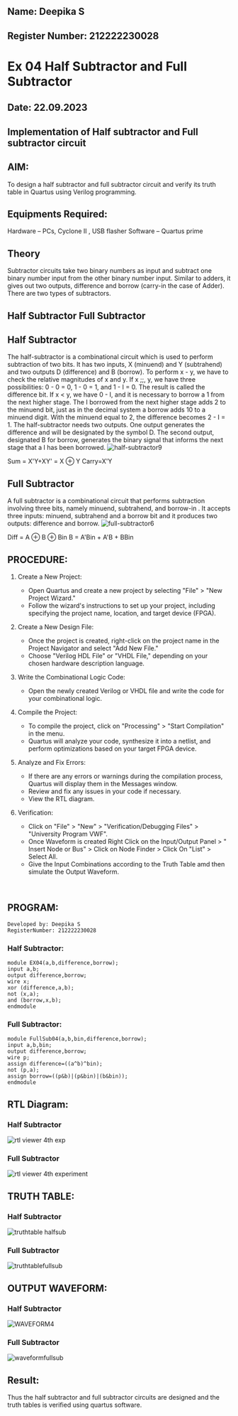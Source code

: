 ## Name: Deepika S
## Register Number: 212222230028
# Ex 04 Half Subtractor and Full Subtractor
## Date: 22.09.2023

## Implementation of Half subtractor and Full subtractor circuit
## AIM:
To design a half subtractor and full subtractor circuit and verify its truth table in Quartus using Verilog programming.
## Equipments Required:
Hardware – PCs, Cyclone II , USB flasher Software – Quartus prime
## Theory
Subtractor circuits take two binary numbers as input and subtract one binary number input from the other binary number input. Similar to adders, it gives out two outputs, difference and borrow (carry-in the case of Adder). There are two types of subtractors.

## Half Subtractor Full Subtractor
## Half Subtractor
The half-subtractor is a combinational circuit which is used to perform subtraction of two bits. It has two inputs, X (minuend) and Y (subtrahend) and two outputs D (difference) and B (borrow). To perform x - y, we have to check the relative magnitudes of x and y. If x ;;, y, we have three possibilities: 0 - 0 = 0, 1 - 0 = 1, and 1 - I = 0. The result is called the difference bit. If x < y, we have 0 - I, and it is necessary to borrow a 1 from the next higher stage. The I borrowed from the next higher stage adds 2 to the minuend bit, just as in the decimal system a borrow adds 10 to a minuend digit. With the minuend equal to 2, the difference becomes 2 - I = 1. The half-subtractor needs two outputs. One output generates the difference and will be designated by the symbol D. The second output, designated B for borrow, generates the binary signal that informs the next stage that a I has been borrowed.
![half-subtractor9](https://user-images.githubusercontent.com/36288975/166112538-58c3bc7c-ee5d-4e6a-ac8d-8e8328efe27a.png)


Sum = X'Y+XY' = X ⊕ Y
Carry=X'Y

## Full Subtractor
A full subtractor is a combinational circuit that performs subtraction involving three bits, namely minuend, subtrahend, and borrow-in . It accepts three inputs: minuend, subtrahend and a borrow bit and it produces two outputs: difference and borrow. 
![full-subtractor6](https://user-images.githubusercontent.com/36288975/166112541-24c68359-3de8-4674-ae22-8272ffc385ed.png)


Diff = A ⊕ B ⊕ Bin B = A'Bin + A'B + BBin

## PROCEDURE:
1. Create a New Project:
   - Open Quartus and create a new project by selecting "File" > "New Project Wizard."
   - Follow the wizard's instructions to set up your project, including specifying the project name, location, and target device (FPGA).

2. Create a New Design File:
   - Once the project is created, right-click on the project name in the Project Navigator and select "Add New File."
   - Choose "Verilog HDL File" or "VHDL File," depending on your chosen hardware description language.

3. Write the Combinational Logic Code:
   - Open the newly created Verilog or VHDL file and write the code for your combinational logic.
     
4. Compile the Project:
   - To compile the project, click on "Processing" > "Start Compilation" in the menu.
   - Quartus will analyze your code, synthesize it into a netlist, and perform optimizations based on your target FPGA device.

5. Analyze and Fix Errors:
   - If there are any errors or warnings during the compilation process, Quartus will display them in the Messages window.
   - Review and fix any issues in your code if necessary.
   - View the RTL diagram.

6. Verification:
   - Click on "File" > "New" > "Verification/Debugging Files" > "University Program VWF".
   - Once Waveform is created Right Click on the Input/Output Panel > " Insert Node or Bus" > Click on Node Finder > Click On "List" > Select All.
   - Give the Input Combinations according to the Truth Table amd then simulate the Output Waveform.

<br>

## PROGRAM:
```
Developed by: Deepika S
RegisterNumber: 212222230028
```
### Half Subtractor:
```
module EX04(a,b,difference,borrow);
input a,b;
output difference,borrow;
wire x;
xor (difference,a,b);
not (x,a);
and (borrow,x,b);
endmodule
```

### Full Subtractor:
```
module FullSub04(a,b,bin,difference,borrow);
input a,b,bin;
output difference,borrow;
wire p;
assign difference=((a^b)^bin);
not (p,a);
assign borrow=((p&b)|(p&bin)|(b&bin));
endmodule
```
## RTL Diagram:
### Half Subtractor
![rtl viewer 4th exp](https://github.com/deepikasrinivasans/Experiment--03-Half-Subtractor-and-Full-subtractor/assets/119393935/95fadd91-9046-4282-85cc-ecc973b65c24)

### Full Subtractor
![rtl viewer 4th experiment](https://github.com/deepikasrinivasans/Experiment--03-Half-Subtractor-and-Full-subtractor/assets/119393935/b91e4493-c685-4db8-89db-e4104131ef4c)
## TRUTH TABLE:
### Half Subtractor
![truthtable halfsub](https://github.com/deepikasrinivasans/Experiment--03-Half-Subtractor-and-Full-subtractor/assets/119393935/248a6bc1-bea5-4720-98aa-d793dfe47254)
### Full Subtractor
![truthtablefullsub](https://github.com/deepikasrinivasans/Experiment--03-Half-Subtractor-and-Full-subtractor/assets/119393935/8a487467-cf75-4b40-9dbd-118fbdf6f934)
## OUTPUT WAVEFORM:
### Half Subtractor
![WAVEFORM4](https://github.com/deepikasrinivasans/Experiment--03-Half-Subtractor-and-Full-subtractor/assets/119393935/f32a9100-1e29-4929-aaae-947cd6cf8e8f)
### Full Subtractor
![waveformfullsub](https://github.com/deepikasrinivasans/Experiment--03-Half-Subtractor-and-Full-subtractor/assets/119393935/0b9b3ae9-9ef4-45c3-98a1-b3e5a7739fda)
## Result:
Thus the half subtractor and full subtractor circuits are designed and the truth tables is verified using quartus software.
